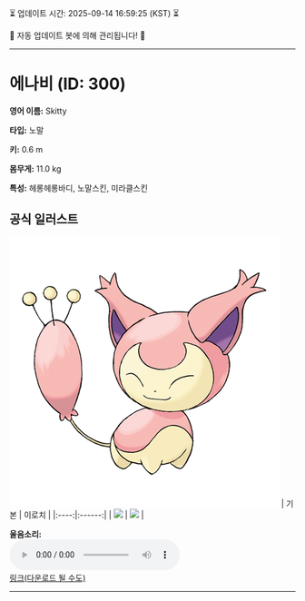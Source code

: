 
⏳ 업데이트 시간: 2025-09-14 16:59:25 (KST) ⏳

🤖 자동 업데이트 봇에 의해 관리됩니다! 🤖

---

# 에나비 (ID: 300)
**영어 이름:** Skitty

**타입:** 노말

**키:** 0.6 m

**몸무게:** 11.0 kg

**특성:** 헤롱헤롱바디, 노말스킨, 미라클스킨

## 공식 일러스트
![](https://raw.githubusercontent.com/PokeAPI/sprites/master/sprites/pokemon/other/official-artwork/300.png)
| 기본 | 이로치 |
|:----:|:------:|
| <img src="http://play.pokemonshowdown.com/sprites/ani/skitty.gif" width="200"> | <img src="http://play.pokemonshowdown.com/sprites/ani-shiny/skitty.gif" width="200"> |

**울음소리:**<br><audio controls src="https://raw.githubusercontent.com/PokeAPI/cries/main/cries/pokemon/latest/300.ogg"></audio><br> [링크(다운로드 될 수도)](https://raw.githubusercontent.com/PokeAPI/cries/main/cries/pokemon/latest/300.ogg)


---
